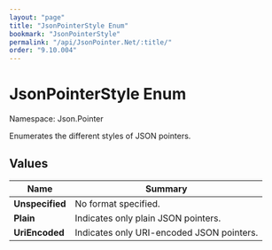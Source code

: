 ```yaml
---
layout: "page"
title: "JsonPointerStyle Enum"
bookmark: "JsonPointerStyle"
permalink: "/api/JsonPointer.Net/:title/"
order: "9.10.004"
---
```

# JsonPointerStyle Enum

Namespace: Json.Pointer

Enumerates the different styles of JSON pointers.

## Values

| Name | Summary |
|---|---|
| **Unspecified** | No format specified. |
| **Plain** | Indicates only plain JSON pointers. |
| **UriEncoded** | Indicates only URI-encoded JSON pointers. |

